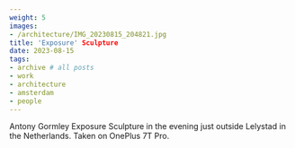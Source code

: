 ```yaml
---
weight: 5
images:
- /architecture/IMG_20230815_204821.jpg
title: 'Exposure' Sculpture
date: 2023-08-15
tags:
- archive # all posts
- work
- architecture
- amsterdam
- people
---
```


Antony Gormley Exposure Sculpture in the evening just outside Lelystad in the Netherlands. Taken on OnePlus 7T Pro.

